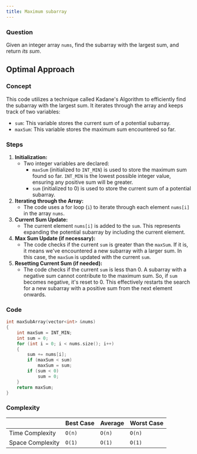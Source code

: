 ```yaml
---
title: Maximum subarray
---
```


### Question

Given an integer array `nums`, find the subarray with the largest sum, and return _its sum_.

## Optimal Approach

### Concept

This code utilizes a technique called Kadane's Algorithm to efficiently find the subarray with the largest sum. It iterates through the array and keeps track of two variables:

- `sum`: This variable stores the current sum of a potential subarray.
- `maxSum`: This variable stores the maximum sum encountered so far.

### Steps

1. **Initialization:**
   - Two integer variables are declared:
     - `maxSum` (initialized to `INT_MIN`) is used to store the maximum sum found so far. `INT_MIN` is the lowest possible integer value, ensuring any positive sum will be greater.
     - `sum` (initialized to 0) is used to store the current sum of a potential subarray.
2. **Iterating through the Array:**
   - The code uses a for loop (`i`) to iterate through each element `nums[i]` in the array `nums`.
3. **Current Sum Update:**
   - The current element `nums[i]` is added to the `sum`. This represents expanding the potential subarray by including the current element.
4. **Max Sum Update (if necessary):**
   - The code checks if the current `sum` is greater than the `maxSum`. If it is, it means we've encountered a new subarray with a larger sum. In this case, the `maxSum` is updated with the current `sum`.
5. **Resetting Current Sum (if needed):**
   - The code checks if the current `sum` is less than 0. A subarray with a negative sum cannot contribute to the maximum sum. So, if `sum` becomes negative, it's reset to 0. This effectively restarts the search for a new subarray with a positive sum from the next element onwards.

### Code

```cpp [Max subarray]
int maxSubArray(vector<int> &nums)
{
	int maxSum = INT_MIN;
	int sum = 0;
	for (int i = 0; i < nums.size(); i++)
	{
		sum += nums[i];
		if (maxSum < sum)
			maxSum = sum;
		if (sum < 0)
			sum = 0;
	}
	return maxSum;
}
```

### Complexity

|                  | Best Case | Average | Worst Case |
| ---------------- | --------- | ------- | ---------- |
| Time Complexity  | `O(n)`    | `O(n)`  | `O(n)`     |
| Space Complexity | `O(1)`    | `O(1)`  | `O(1)`     |
